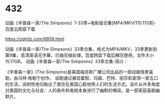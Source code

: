 # 432
动画《辛普森一家/The Simpsons》1-33季+电影版合集[MP4/MKV/115.17GB]-百度云网盘下载

https://zqhdz.com/6859.html

动画《辛普森一家/The Simpsons》33季合集，格式为MP4/MKV，33季更新到第9集，高清英语无字幕，已做压缩处理，百度网盘下载后解压使用，文件大小15.17GB。
动画《辛普森一家/The Simpsons》33季合集-简介：

《辛普森一家》(The Simpsons)是美国福克斯广播公司出品的一部动画情景喜剧，由马特·格勒宁创作。
该剧通过展现霍默、玛姬、巴特、丽莎和麦琪一家五口的生活，讽刺性地勾勒出了居住在美国心脏地带人们的生活方式。该片从许多角度对美国的文化与社会、人的条件和电视本身进行了幽默的嘲讽，是一部家庭喜剧幽默片。
